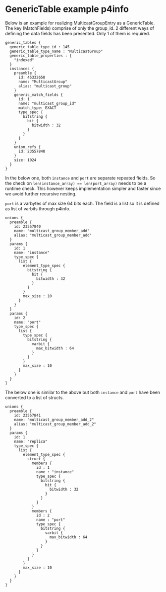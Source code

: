 # GenericTable example p4info

Below is an example for realizing MulticastGroupEntry as a GenericTable.
The key (MatchFields) comprise of only the group_id. 2 different ways of
defining the data fields has been presented. Only 1 of them is required.

```
generic_tables {
  generic_table_type_id : 145
  generic_table_type_name : "MulticastGroup"
  generic_table_properties : {
    "indexed"
  }
  instances {
    preamble {
      id: 45332650
      name: "MulticastGroup"
      alias: "multicast_group"
    }
    generic_match_fields {
      id: 1
      name: "multicast_group_id"
      match_type: EXACT
      type_spec {
        bitstring {
          bit {
            bitwidth : 32
          }
        }
      }
    }
    union_refs {
      id: 23557840
    }
    size: 1024
  }
}
```

In the below one, both `instance` and `port` are separate
repeated fields. So the check on `len(instance_array) == len(port_array)`
needs to be a runtime check. This however keeps implementation simpler
and faster since we avoid further recursive nesting.

`port` is a varbytes of max size 64 bits each. The field is a list so
it is defined as list of varbits through p4info.

```
unions {
  preamble {
    id: 23557840
    name: "multicast_group_member_add"
    alias: "multicast_group_member_add"
  }
  params {
    id: 1
    name: "instance"
    type_spec {
      list {
        element_type_spec {
          bitstring {
            bit {
              bitwidth : 32
            }
          }
        }
        max_size : 10
      }
    }
  }
  params {
    id: 2
    name: "port"
    type_spec {
      list {
        type_spec {
          bitstring {
            varbit {
              max_bitwidth : 64
            }
          }
        }
        max_size : 10
      }
    }
  }
}

```

The below one is similar to the above but both `instance` and `port` have
been converted to a list of structs.

```
unions {
  preamble {
    id: 23557841
    name: "multicast_group_member_add_2"
    alias: "multicast_group_member_add_2"
  }
  params {
    id: 1
    name: "replica"
    type_spec {
      list {
        element_type_spec {
          struct {
            members {
              id : 1
              name : "instance"
              type_spec {
                bitstring {
                  bit {
                    bitwidth : 32
                  }
                }
              }
            }
            members {
              id : 2
              name : "port"
              type_spec {
                bitstring {
                  varbit {
                    max_bitwidth : 64
                  }
                }
              }
            }
          }
        }
        max_size : 10
      }
    }
  }
}
```
